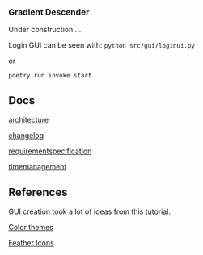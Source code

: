 ### Gradient Descender
Under construction....

Login GUI can be seen with:
`python src/gui/loginui.py`

or

`poetry run invoke start`


## Docs
[architecture](docs/architechture.md)

[changelog](changelog.md)

[requirementspecification](requirementspecification.md)

[timemanagement](timemanagement.md)


## References
GUI creation took a lot of ideas from [this tutorial](https://www.youtube.com/watch?v=adC48qZ8p5Y).

[Color themes](https://www.schemecolor.com/winter-ice.php)

[Feather Icons](https://feathericons.com/)
